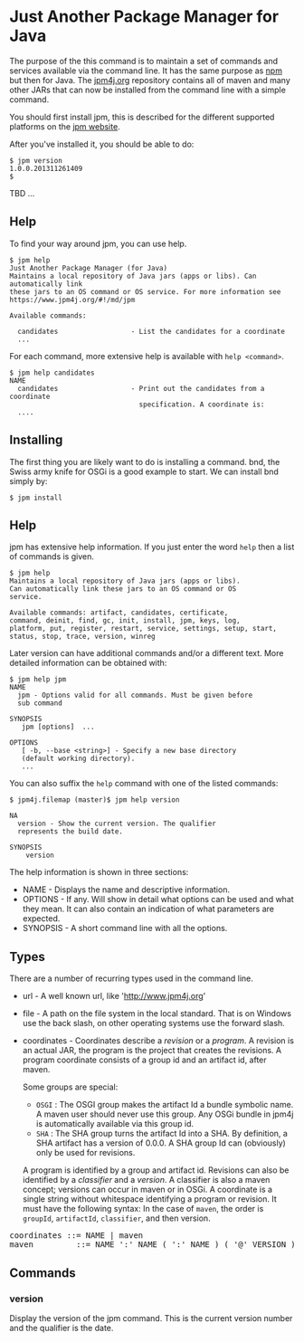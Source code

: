 # Just Another Package Manager for Java
The purpose of the this command is to maintain a set of commands and services available via the command 
line. It has the same purpose as [npm][1] but then for Java. The [jpm4j.org][2] repository contains all
of maven and many other JARs that can now be installed from the command line with a simple command.

You should first install jpm, this is described for the different supported platforms on the [jpm website][3].


After you've installed it, you should be able to do:

    $ jpm version
    1.0.0.201311261409
    $

TBD ...

## Help
To find your way around jpm, you can use help.

    $ jpm help
    Just Another Package Manager (for Java)
    Maintains a local repository of Java jars (apps or libs). Can automatically link
    these jars to an OS command or OS service. For more information see
    https://www.jpm4j.org/#!/md/jpm

    Available commands: 

      candidates                  - List the candidates for a coordinate 
      ...

For each command, more extensive help is available with `help <command>`.

    $ jpm help candidates
    NAME
      candidates                  - Print out the candidates from a coordinate
                                    specification. A coordinate is:
      ....

## Installing
The first thing you are likely want to do is installing a command. bnd, the Swiss army knife for OSGi
is a good example to start. We can install bnd simply by:

    $ jpm install  


## Help
jpm has extensive help information. If you just enter the word `help` then a list of commands is given. 

    $ jpm help
    Maintains a local repository of Java jars (apps or libs).
    Can automatically link these jars to an OS command or OS
    service.

    Available commands: artifact, candidates, certificate,
    command, deinit, find, gc, init, install, jpm, keys, log,
    platform, put, register, restart, service, settings, setup, start,
    status, stop, trace, version, winreg

Later version can have additional commands and/or a different text. More detailed information can be obtained with:

    $ jpm help jpm
    NAME
      jpm - Options valid for all commands. Must be given before
      sub command

    SYNOPSIS
       jpm [options]  ...

    OPTIONS
       [ -b, --base <string>] - Specify a new base directory
       (default working directory).
       ...
You can also suffix the `help` command with one of the listed commands:

    $ jpm4j.filemap (master)$ jpm help version
    
    NA
      version - Show the current version. The qualifier
      represents the build date.
    
    SYNOPSIS
        version 

The help information is shown in three sections:

* NAME - Displays the name and descriptive information.
* OPTIONS - If any. Will show in detail what options can be used and what they mean. It can also contain an indication of what parameters are expected.
* SYNOPSIS - A short command line with all the options.

## Types
There are a number of recurring types used in the command line.

* url - A well known url, like 'http://www.jpm4j.org'
* file - A path on the file system in the local standard. That is on Windows use the back slash, on other operating systems use the forward slash.
* coordinates - Coordinates describe a _revision_ or a _program_. A revision is an actual JAR, the program is the project that creates the revisions. A program coordinate consists of a group id and an artifact id, after maven. 

  Some groups are special:
  * `OSGI` : The OSGI group makes the artifact Id a bundle symbolic name. A maven user should never use this group. Any OSGi bundle in jpm4j is automatically available via this group id. 
  * `SHA` : The SHA group turns the artifact Id into a SHA. By definition, a SHA artifact has a version of 0.0.0. A SHA group Id can (obviously) only be used for revisions.

  A program is identified by a group and artifact id. Revisions can also be identified by a _classifier_ and a _version_. A classifier is also a maven concept; versions can occur in maven or in OSGi. A coordinate is a single string without whitespace identifying a program or revision. It must have the following syntax:
  In the case of `maven`, the order is `groupId`, `artifactId`, `classifier`, and then version.

<pre>coordinates ::= NAME | maven
maven         ::= NAME ':' NAME ( ':' NAME ) ( '@' VERSION )</pre>

## Commands

### version
Display the version of the jpm command. This is the current version number and the qualifier is the date.

###




[1]: https://npmjs.org/
[2]: https://www.jpm4j.org
[3]: http://jpm4j.org/#!/md/install